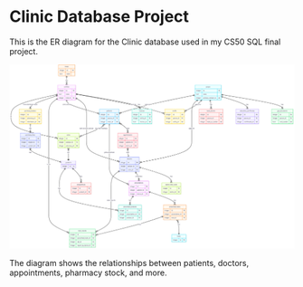 # Clinic Database Project

This is the ER diagram for the Clinic database used in my CS50 SQL final project.

![ER Diagram](images/clinic-er-diagram.png)

The diagram shows the relationships between patients, doctors, appointments, pharmacy stock, and more.
